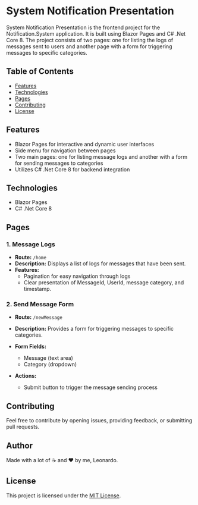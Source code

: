 # System Notification Presentation

System Notification Presentation is the frontend project for the Notification.System application.
It is built using Blazor Pages and C# .Net Core 8. 
The project consists of two pages: one for listing the logs of messages sent to users and another page with a form for triggering messages to specific categories.

## Table of Contents
- [Features](#features)
- [Technologies](#technologies)
- [Pages](#pages)
- [Contributing](#contributing)
- [License](#license)

## Features
- Blazor Pages for interactive and dynamic user interfaces
- Side menu for navigation between pages
- Two main pages: one for listing message logs and another with a form for sending messages to categories
- Utilizes C# .Net Core 8 for backend integration

## Technologies
- Blazor Pages
- C# .Net Core 8

## Pages

### 1. Message Logs
- **Route:** `/home`
- **Description:** Displays a list of logs for messages that have been sent.
- **Features:**
    - Pagination for easy navigation through logs
    - Clear presentation of MessageId, UserId, message category, and timestamp.

### 2. Send Message Form
- **Route:** `/newMessage`
- **Description:** Provides a form for triggering messages to specific categories.
- **Form Fields:**
    - Message (text area)
    - Category (dropdown)
    
- **Actions:**
    - Submit button to trigger the message sending process

## Contributing
Feel free to contribute by opening issues, providing feedback, or submitting pull requests.

## Author
Made with a lot of ☕ and ❤ by me, Leonardo.

## License
This project is licensed under the [MIT License](LICENSE).
